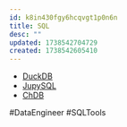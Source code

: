 ```yaml
---
id: k8in430fgy6hcqvgt1p0n6n
title: SQL
desc: ""
updated: 1738542704729
created: 1738542605410
---
```


- [DuckDB](https://duckdb.org/)
- [JupySQL](https://jupysql.ploomber.io/en/latest/quick-start.html)
- [ChDB](https://clickhouse.com/chdb)

#DataEngineer #SQLTools
